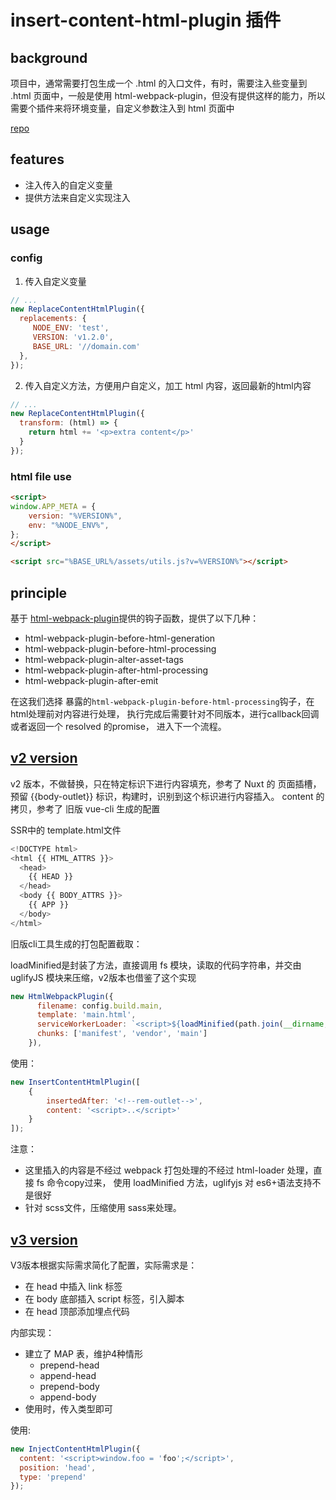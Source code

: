 # insert-content-html-plugin 插件

## background

项目中，通常需要打包生成一个 .html 的入口文件，有时，需要注入些变量到 .html 页面中，一般是使用 html-webpack-plugin，但没有提供这样的能力，所以需要个插件来将环境变量，自定义参数注入到 html 页面中

[repo](https://github.com/XinChou16/insert-content-html-wepack-plugin)

## features

- 注入传入的自定义变量
- 提供方法来自定义实现注入

## usage

### config

1. 传入自定义变量

```js
// ...
new ReplaceContentHtmlPlugin({
  replacements: {
     NODE_ENV: 'test',
     VERSION: 'v1.2.0',
     BASE_URL: '//domain.com'
  },
});
```

2. 传入自定义方法，方便用户自定义，加工 html 内容，返回最新的html内容

```js
// ...
new ReplaceContentHtmlPlugin({
  transform: (html) => {
    return html += '<p>extra content</p>'
  }
});
```

### html file use

```html
<script>
window.APP_META = {
    version: "%VERSION%",
    env: "%NODE_ENV%",
};
</script>

<script src="%BASE_URL%/assets/utils.js?v=%VERSION%"></script>
```

## principle

基于 [html-webpack-plugin](https://github.com/jantimon/html-webpack-plugin/tree/v3.1.0)提供的钩子函数，提供了以下几种：

- html-webpack-plugin-before-html-generation
- html-webpack-plugin-before-html-processing
- html-webpack-plugin-alter-asset-tags
- html-webpack-plugin-after-html-processing
- html-webpack-plugin-after-emit

在这我们选择 暴露的`html-webpack-plugin-before-html-processing`钩子，在html处理前对内容进行处理，
执行完成后需要针对不同版本，进行callback回调或者返回一个 resolved 的promise， 进入下一个流程。

## [v2 version](https://github.com/XinChou16/insert-content-html-wepack-plugin/blob/main/main.js)

v2 版本，不做替换，只在特定标识下进行内容填充，参考了 Nuxt 的 页面插槽，预留 {{body-outlet}} 标识，构建时，识别到这个标识进行内容插入。
content 的拷贝，参考了 旧版 vue-cli 生成的配置

SSR中的 template.html文件

```js
<!DOCTYPE html>
<html {{ HTML_ATTRS }}>
  <head>
    {{ HEAD }}
  </head>
  <body {{ BODY_ATTRS }}>
    {{ APP }}
  </body>
</html>

```

旧版cli工具生成的打包配置截取：

loadMinified是封装了方法，直接调用 fs 模块，读取的代码字符串，并交由 uglifyJS 模块来压缩，v2版本也借鉴了这个实现
```js
new HtmlWebpackPlugin({
      filename: config.build.main,
      template: 'main.html',
      serviceWorkerLoader: `<script>${loadMinified(path.join(__dirname, './service-worker-prod.js'))}</script>`,
      chunks: ['manifest', 'vendor', 'main']
    }),
```

使用：
```js
new InsertContentHtmlPlugin([
    {
        insertedAfter: '<!--rem-outlet-->',
        content: '<script>..</script>'
    }
]);
```

注意：

- 这里插入的内容是不经过 webpack 打包处理的不经过 html-loader 处理，直接 fs 命令copy过来， 使用 loadMinified 方法，uglifyjs 对 es6+语法支持不是很好
- 针对 scss文件，压缩使用 sass来处理。


## [v3 version](https://github.com/XinChou16/insert-content-html-wepack-plugin/blob/main/specified-insert.js)

V3版本根据实际需求简化了配置，实际需求是：

- 在 head 中插入 link 标签
- 在 body 底部插入 script 标签，引入脚本
- 在 head 顶部添加埋点代码

内部实现：

- 建立了 MAP 表，维护4种情形
  - prepend-head
  - append-head
  - prepend-body
  - append-body
- 使用时，传入类型即可


使用:

```js
new InjectContentHtmlPlugin({
  content: '<script>window.foo = 'foo';</script>',
  position: 'head',
  type: 'prepend'
});
```
